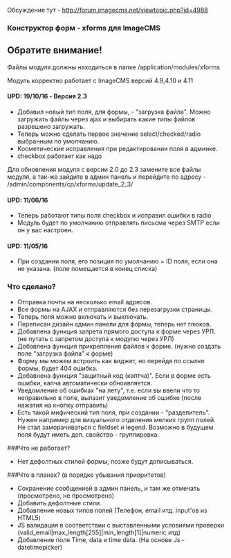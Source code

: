 
Обсуждение тут - http://forum.imagecms.net/viewtopic.php?id=4988

### Конструктор форм - xforms для ImageCMS

## Обратите внимание!
Файлы модуля должны находиться в папке /application/modules/xforms

Модуль корректно работает с ImageCMS версий 4.9,4.10 и 4.11

#### UPD: 19/10/16 - Версия 2.3
* Добавил новый тип поля, для формы, - "загрузка файла". Можно загружать файлы через ajax и выбирать какие типы файлов разрешено загружать.
* Теперь можно сделать первое значение select/checked/radio выбранным по умолчанию.
* Косметические исправления при редактировании поля в админке.
* checkbox работает как надо

Для обновления модуля с версии 2.0 до 2.3 замените все файлы модуля, а так-же зайдите в админ панель и перейдите по адресу - /admin/components/cp/xforms/update_2_3/

#### UPD: 11/06/16
* Теперь работают типы поля checkbox и исправил ошибки в radio
* Модуль будет по умолчанию отправлять письсма через SMTP если он у вас настроен.

#### UPD: 11/05/16
* При создании поля, его позиция по умолчанию = ID поля, если она не указана. (поле помещается в конец списка)


### Что сделано?
* Отправка почты на несколько email адресов.
* Все формы на AJAX и отправляются без перезагрузки страницы.
* Теперь поля можно включать и выключать.
* Переписан дизайн админ панели для формы, теперь нет глюков.
* Добавлена функция запрета прямого доступа к форме через УРЛ. (не путать с запретом доступа к модулю через УРЛ)
* Добавлена функция прикрепления файлов к форме. (нужно создать поле "загрузка файла" к форме)
* Форму мы можем встроить как виджет, но перейдя по ссылке формы, будет 404 ошибка.
* Добавнена функция "защитный код (каптча)". Если в форме есть ошибки, капча автоматически обноавляется.
* Уведомление об ошибках "на лету", т.е. если вы ввели что то неправильно в поле, вылазит уведомление об ошибке (после нажатия на кнопку отправить)
* Есть такой мифический тип поля, при создании - "разделитель". Нужен например для визуального отделения мелких групп полей. Не стал заморачиваться с fieldset и legend. Возможно в будущем поля будут иметь доп. свойство - группировка.

###Что не работает?
* Нет дефолтных стилей формы, позже будут дописываться.


###Что в планах? (в порядке убывания приоритетов)
* Сохранение сообщенией в админ панель, и там же отмечать (просмотрено, не просмотрено)
* Добавить дефолтные стили.
* Добавление новых типов полей (Телефон, email итд. input'ов из HTML5)
* JS валидация в соответствии с выставленными условиями проверки (valid_email|max_length[255]|min_length[1]|numeric итд)
* Добавление поля Time, data и time data. (На основе Js - datetimepicker)
